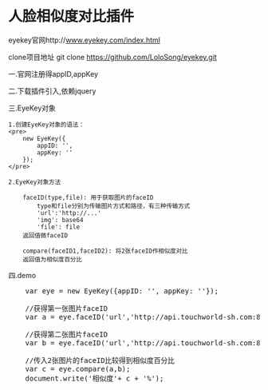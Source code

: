 # 人脸相似度对比插件

eyekey官网http://www.eyekey.com/index.html

clone项目地址
git clone https://github.com/LoloSong/eyekey.git


一.官网注册得appID,appKey

二.下载插件引入,依赖jquery

三.EyeKey对象

	1.创建EyeKey对象的语法：
	<pre>
		new EyeKey({
			appID: '',
	    	appKey: ''
		});
	</pre>

	2.EyeKey对象方法

		faceID(type,file): 用于获取图片的faceID
			type和file分别为传输图片方式和路径，有三种传输方式
			'url':'http://...'
			'img': base64
			'file': file
		返回值微faceID

		compare(faceID1,faceID2): 将2张faceID作相似度对比
		返回值为相似度百分比

四.demo
<pre>
	var eye = new EyeKey({appID: '', appKey: ''});

	//获得第一张图片faceID
	var a = eye.faceID('url','http://api.touchworld-sh.com:8000/face/face_1.png');

	//获得第二张图片faceID
	var b = eye.faceID('url','http://api.touchworld-sh.com:8000/face/face_2.png');

	//传入2张图片的faceID比较得到相似度百分比
	var c = eye.compare(a,b);
	document.write('相似度'+ c + '%');

</pre>
